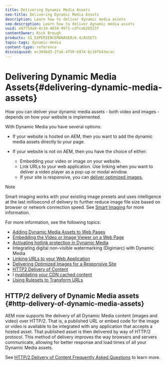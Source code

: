 ```yaml
---
title: Delivering Dynamic Media Assets
seo-title: Delivering Dynamic Media Assets
description: Learn how to deliver dynamic media assets
seo-description: Learn how to deliver dynamic media assets
uuid: e87754a9-4c34-4658-9971-cd7ceb26523f
contentOwner: Rick Brough
products: SG_EXPERIENCEMANAGER/6.4/ASSETS
topic-tags: dynamic-media
content-type: reference
discoiquuid: ec394bd3-2fa6-4f50-b974-bc10f643ecac
---
```


# Delivering Dynamic Media Assets{#delivering-dynamic-media-assets}

How you can deliver your dynamic media assets - both video and images - depends on how your website is implemented.

With Dynamic Media you have several options:

* If your website is hosted on AEM, then you want to add the dynamic media assets directly to your page. 
* If your website is not on AEM, then you have the choice of either:

    * Embedding your video or image on your website.
    * Link URLs to your web application. Use linking when you want to deliver a video player as a pop-up or modal window.
    * If your site is responsive, you can [deliver optimized images.](responsive-site.md)

>[!NOTE]
>
>Smart imaging works with your existing image presets and uses intelligence at the last millisecond of delivery to further reduce image file size based on browser or network connection speed. See [Smart Imaging](imaging-faq.md) for more information.

For more information, see the following topics:

* [Adding Dynamic Media Assets to Web Pages](adding-dynamic-media-assets-to-pages.md)
* [Embedding the Video or Image Viewer on a Web Page](embed-code.md)
* [Activating hotlink protection in Dynamic Media](https://helpx.adobe.com/experience-manager/6-4/assets/using/hotlink-protection.html)
* Integrating digital non-visible watermarking (Digimarc) with Dynamic Media  
* [Linking URLs to your Web Application](linking-urls-to-yourwebapplication.md)
* [Delivering Optimized Images for a Responsive Site](responsive-site.md)
* [HTTP2 Delivery of Content](http2.md)
* I [nvalidating your CDN cached content](invalidate-cdn-cached-content.md)
* [Using Rulesets to Transform URLs](using-rulesets-to-transform-urls.md)

## HTTP/2 delivery of Dynamic Media assets {#http-delivery-of-dynamic-media-assets}

AEM now supports the delivery of all Dynamic Media content (images and video) over HTTP/2. That is, a published URL or embed code for the image or video is available to be integrated with any application that accepts a hosted asset. That published asset is then delivered by way of HTTP/2 protocol. This method of delivery improves the way browsers and servers communicate, allowing for better response and load times of all your Dynamic Media assets.

See [HTTP/2 Delivery of Content Frequently Asked Questions](/help/sites-administering/scene7-http2faq.md) to learn more.
